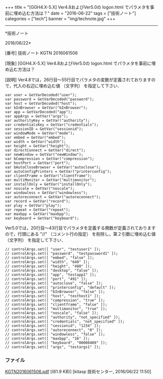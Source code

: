 ﻿+++
title = "[GGH4.X-5.X] Ver4.8およびVer5.0の logon.html でパラメタを事前に埋め込む方法は？"
date = "2016-06-22"
tags = ["技術ノート"]
categories = ["tech"]
banner = "img/technote.jpg"
+++

-----------------------------------------------------------------------------------------------------------------------------

*技術ノート

2016/06/22*


[番号]
技術ノート KGTN 2016061506

[現象]
[GGH4.X-5.X] Ver4.8およびVer5.0の logon.html
でパラメタを事前に埋め込む方法は？

[説明]
Ver4.8では，26行目～55行目でパラメタの変数が定義されておりますので，代入の右辺に埋め込む値
（文字列） を指定して下さい．

    var user = GetVarDecoded("user");
    var password = GetVarDecoded("password");
    var host = GetVarDecoded("host");
    var bInBrowser = GetVar("bInBrowser");
    var app = GetVarDecoded("app");
    var appArgs = GetVar("args");
    var authorityKey = GetVar("authority");
    var credentialsKey = GetVar("credentials");
    var sessionID = GetVar("sessionid");
    var windowMode = GetVar("mode");
    var embed = GetVar("embed");
    var width = GetVar("width");
    var height = GetVar("height");
    var directConnect = GetVar("direct");
    var newWindow = GetVar("newWindow");
    var bCompression = GetVar("compression");
    var hostPort = GetVar("port");
    var bAutoCloseBrowser = GetVar("autoclose");
    var autoConfigPrinters = GetVar("printerconfig");
    var clientFrame = GetVar("clientframe");
    var multiMonitor = GetVar("multimonitor");
    var installOnly = GetVar("installOnly");
    var noscale = GetVar("noscale");
    var windowless = GetVar("windowless");
    var autoreconnect = GetVar("autoreconnect");
    var record = GetVar("record");
    var play = GetVar("play");
    var repeat = GetVar("repeat");
    var maxbpp = GetVar("maxbpp");
    var keyboard = GetVar("keyboard");

Ver5.0では，20行目～43行目でパラメタを定義する関数が定義されておりますので，行頭にある
"//" （コメント行の指定） を削除し，第２引数に埋め込む値 （文字列）
を指定して下さい．

    // controlArgs.set([ "user", "testuser1" ]);
    // controlArgs.set([ "password", "testpassword1" ]);
    // controlArgs.set([ "embed", "false" ]);
    // controlArgs.set([ "width", "640" ]);
    // controlArgs.set([ "height", "480" ]);
    // controlArgs.set([ "desktop", "false" ]);
    // controlArgs.set([ "app", "testapp1" ]);
    // controlArgs.set([ "port", "491" ]);
    // controlArgs.set([ "autoclose", "false" ]);
    // controlArgs.set([ "printerconfig", "default" ]);
    // controlArgs.set([ "bInBrowser", "false" ]);
    // controlArgs.set([ "host", "testhost1" ]);
    // controlArgs.set([ "compression", "true" ]);
    // controlArgs.set([ "clientframe", "false" ]);
    // controlArgs.set([ "multimonitor", "true" ]);
    // controlArgs.set([ "noscale", "false" ]);
    // controlArgs.set([ "authority", "not_specified" ]);
    // controlArgs.set([ "credentials", "not_specified" ]);
    // controlArgs.set([ "sessionid", "1234" ]);
    // controlArgs.set([ "autoreconnect", "0" ]);
    // controlArgs.set([ "windowless", "false" ]);
    // controlArgs.set([ "maxbpp", "16" ]);
    // controlArgs.set([ "keyboard", "00000409" ]);
    // controlArgs.set([ "args", "testargs1" ]);


### ファイル

 
 


[KGTN2016061506.pdf](http://techreport.kitasp.net/attachments/download/2703/KGTN2016061506.pdf)
 [(61.9 KB)] [kitasp 技術センター, 2016/06/22
11:50]


 


 

